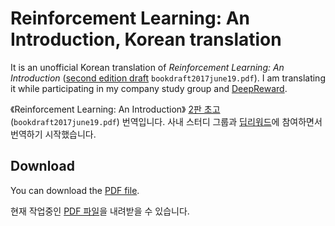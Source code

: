 # Reinforcement Learning: An Introduction, Korean translation

It is an unofficial Korean translation of *Reinforcement Learning: An Introduction*
 ([second edition draft][second_edition] `bookdraft2017june19.pdf`). I am translating
 it while participating in my company study group and [DeepReward][facebook_deepreward].

《Reinforcement Learning: An Introduction》 [2판 초고][second_edition]
 (`bookdraft2017june19.pdf`) 번역입니다. 사내 스터디 그룹과
 [딥리워드][facebook_deepreward]에 참여하면서 번역하기 시작했습니다.

[second_edition]: http://incompleteideas.net/sutton/book/the-book-2nd.html
[facebook_deepreward]: https://www.facebook.com/groups/DeepReward/

## Download

You can download the [PDF file][working_pdf_file].

현재 작업중인 [PDF 파일][working_pdf_file]을 내려받을 수 있습니다.

[working_pdf_file]: https://github.com/maczniak/rlai-ko/raw/master/rlai-ko.pdf

